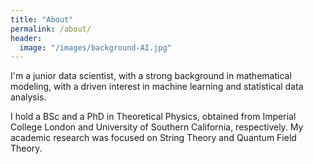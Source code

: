 ```yaml
---
title: "About"
permalink: /about/
header:
  image: "/images/background-AI.jpg"
---
```


I'm a junior data scientist, with a strong background in mathematical modeling, with a driven interest in machine learning and statistical data analysis.

I hold a BSc and a PhD in Theoretical Physics, obtained from Imperial College London and University of Southern California, respectively. My academic research was focused on String Theory and Quantum Field Theory.
